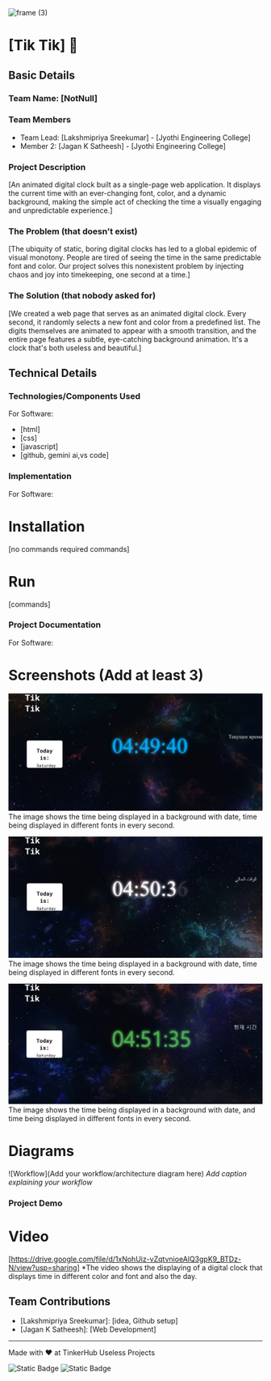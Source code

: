 <img width="3188" height="1202" alt="frame (3)" src="https://github.com/user-attachments/assets/517ad8e9-ad22-457d-9538-a9e62d137cd7" />


# [Tik Tik] 🎯


## Basic Details
### Team Name: [NotNull]


### Team Members
- Team Lead: [Lakshmipriya Sreekumar] - [Jyothi Engineering College]
- Member 2: [Jagan K Satheesh] - [Jyothi Engineering College]

### Project Description
[An animated digital clock built as a single-page web application. It displays the current time with an ever-changing font, color, and a dynamic background, making the simple act of checking the time a visually engaging and unpredictable experience.]

### The Problem (that doesn't exist)
[The ubiquity of static, boring digital clocks has led to a global epidemic of visual monotony. People are tired of seeing the time in the same predictable font and color. Our project solves this nonexistent problem by injecting chaos and joy into timekeeping, one second at a time.]

### The Solution (that nobody asked for)
[We created a web page that serves as an animated digital clock. Every second, it randomly selects a new font and color from a predefined list. The digits themselves are animated to appear with a smooth transition, and the entire page features a subtle, eye-catching background animation. It's a clock that's both useless and beautiful.]

## Technical Details
### Technologies/Components Used
For Software:
- [html]
- [css]
- [javascript]
- [github, gemini ai,vs code]

### Implementation
For Software:
# Installation
[no commands required commands]

# Run
[commands]

### Project Documentation
For Software:

# Screenshots (Add at least 3)
![Screenshot1](https://github.com/Lakshmipriya-Sreekumar/useless_project_temp/blob/main/1.png)
The image shows the time being displayed in a background with date, time being displayed in different fonts in every second.

![Screenshot2](https://github.com/Lakshmipriya-Sreekumar/useless_project_temp/blob/main/2.png)
The image shows the time being displayed in a background with date, time being displayed in different fonts in every second.


![Screenshot3](https://github.com/Lakshmipriya-Sreekumar/useless_project_temp/blob/main/3.png)
The image shows the time being displayed in a background with date, and time being displayed in different fonts in every second.


# Diagrams
![Workflow](Add your workflow/architecture diagram here)
*Add caption explaining your workflow*


### Project Demo
# Video
[https://drive.google.com/file/d/1xNohUiz-vZqtvnioeAlQ3gpK9_BTDz-N/view?usp=sharing]
*The video shows the displaying of a digital clock that displays time in different color and font and also the day.

## Team Contributions
- [Lakshmipriya Sreekumar]: [idea, Github setup]
- [Jagan K Satheesh]: [Web Development]

---
Made with ❤️ at TinkerHub Useless Projects 

![Static Badge](https://img.shields.io/badge/TinkerHub-24?color=%23000000&link=https%3A%2F%2Fwww.tinkerhub.org%2F)
![Static Badge](https://img.shields.io/badge/UselessProjects--25-25?link=https%3A%2F%2Fwww.tinkerhub.org%2Fevents%2FQ2Q1TQKX6Q%2FUseless%2520Projects)



